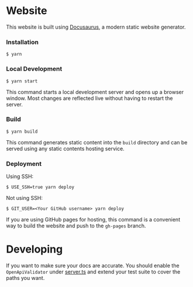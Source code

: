 # Website

This website is built using [Docusaurus](https://docusaurus.io/), a modern static website generator.

### Installation

```
$ yarn
```

### Local Development

```
$ yarn start
```

This command starts a local development server and opens up a browser window. Most changes are reflected live without having to restart the server.

### Build

```
$ yarn build
```

This command generates static content into the `build` directory and can be served using any static contents hosting service.

### Deployment

Using SSH:

```
$ USE_SSH=true yarn deploy
```

Not using SSH:

```
$ GIT_USER=<Your GitHub username> yarn deploy
```

If you are using GitHub pages for hosting, this command is a convenient way to build the website and push to the `gh-pages` branch.


# Developing

If you want to make sure your docs are accurate. You should enable the `OpenApiValidator` under [server.ts](https://github.com/gnosispay/apps-monorepo/blob/7af307ac25dc52454a6ad80d7f67f708160f6467/apps/api/src/server.ts) and extend your test suite to cover the paths you want.